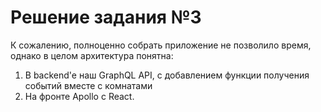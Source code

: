 # Решение задания №3

К сожалению, полноценно собрать приложение не позволило время, однако в целом архитектура понятна:
1) В backend'e наш GraphQL API, с добавлением функции получения событий вместе с комнатами
2) На фронте Apollo с React.